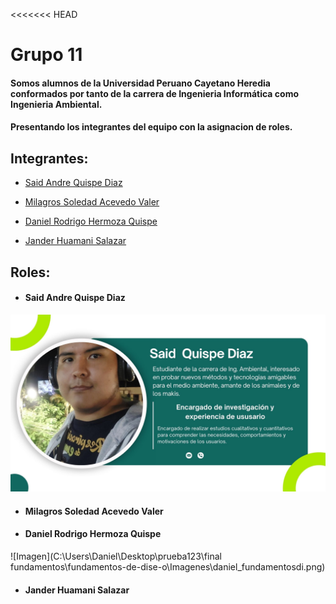 <<<<<<< HEAD
# Grupo 11
#### Somos alumnos de la Universidad Peruano Cayetano Heredia conformados por tanto de la carrera de Ingenieria Informática como Ingenieria Ambiental.  
#### Presentando los integrantes del equipo con la asignacion de roles. 


## Integrantes:

* [Said Andre Quispe Diaz](#Said-Andre-Quispe-Diaz) 

* [Milagros Soledad Acevedo Valer ](#Milagros-Soledad-Acevedo-Valer)

* [Daniel Rodrigo Hermoza Quispe](#Daniel-Rodrigo-Hermoza-Quispe)

* [Jander Huamani Salazar](#Jander-Huamani-Salazar)

## Roles:
 - #### Said Andre Quispe Diaz
 ![Imagen](https://github.com/Dooncito/fundamentos-de-dise-o/blob/fcb15758a2783058a8d311295335f44ca3222c5f/Imagenes/Descripcion/Said.jpg)
 - #### Milagros Soledad Acevedo Valer 
 - #### Daniel Rodrigo Hermoza Quispe
 ![Imagen](C:\Users\Daniel\Desktop\prueba123\final fundamentos\fundamentos-de-dise-o\Imagenes\daniel_fundamentosdi.png)
 - #### Jander Huamani Salazar

 
